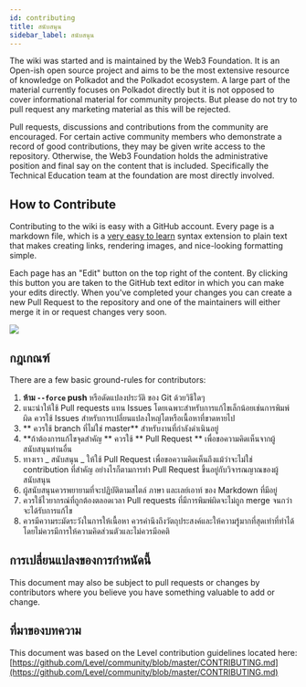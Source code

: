 ```yaml
---
id: contributing
title: สนับสนุน
sidebar_label: สนับสนุน
---
```


The wiki was started and is maintained by the Web3 Foundation. It is an Open-ish open source project and aims to be the most extensive resource of knowledge on Polkadot and the Polkadot ecosystem. A large part of the material currently focuses on Polkadot directly but it is not opposed to cover informational material for community projects. But please do not try to pull request any marketing material as this will be rejected.

Pull requests, discussions and contributions from the community are encouraged. For certain active community members who demonstrate a record of good contributions, they may be given write access to the repository. Otherwise, the Web3 Foundation holds the administrative position and final say on the content that is included. Specifically the Technical Education team at the foundation are most directly involved.

## How to Contribute

Contributing to the wiki is easy with a GitHub account. Every page is a markdown file, which is a [very easy to learn](https://guides.github.com/features/mastering-markdown/) syntax extension to plain text that makes creating links, rendering images, and nice-looking formatting simple.

Each page has an "Edit" button on the top right of the content. By clicking this button you are taken to the GitHub text editor in which you can make your edits directly. When you've completed your changes you can create a new Pull Request to the repository and one of the maintainers will either merge it in or request changes very soon.

![](assets/edit_button.png)

## กฎเกณฑ์

There are a few basic ground-rules for contributors:

1. **ห้าม `--force` push** หรือดัดแปลงประวัติ ของ Git ด้วยวิธีใดๆ
2. แนะนำให้ใช้ Pull requests แทน Issues โดยเฉพาะสำหรับการแก้ไขเล็กน้อยเช่นการพิมพ์ผิด ควรใช้ Issues สำหรับการเปลี่ยนแปลงใหญ่โตหรือเนื้อหาที่ขาดหายไป
3. ** ควรใช้ branch ที่ไม่ใช่ master** สำหรับงานที่กำลังดำเนินอยู่
4. **ถ้าต้องการแก้ไขจุดสำคัญ ** ควรใช้ ** Pull Request ** เพื่อขอความคิดเห็นจากผู้สนับสนุนท่านอื่น
5. ทางเรา _ สนับสนุน _ ให้ใช้ Pull Request เพื่อขอความคิดเห็นถึงแม้ว่าจะไม่ใช่ contribution ที่สำคัญ อย่างไรก็ตามการทำ Pull Request ขึ้นอยู่กับวิจารณญาณของผู้สนับสนุน
6. ผู้สนับสนุนควรพยายามที่จะปฏิบัติตามสไตล์ ภาษา และเลย์เอาท์ ของ Markdown ที่มีอยู่
7. ควรใช้ไวยากรณ์ที่ถูกต้องตลอดเวลา Pull requests ที่มีการพิมพ์ผิดจะไม่ถูก merge จนกว่าจะได้รับการแก้ไข
8. ควรมีความระมัดระวังในการให้เนื้อหา ควรคำนึงถึงวัตถุประสงค์และให้ความรู้มากที่สุดเท่าที่ทำได้ โดยไม่ควรมีการให้ความคิดส่วนตัวและไม่ควรมีอคติ

## การเปลี่ยนแปลงของการกำหนัดนี้

This document may also be subject to pull requests or changes by contributors where you believe you have something valuable to add or change.

## ที่มาของบทความ

This document was based on the Level contribution guidelines located here: [https://github.com/Level/community/blob/master/CONTRIBUTING.md](https://github.com/Level/community/blob/master/CONTRIBUTING.md)
